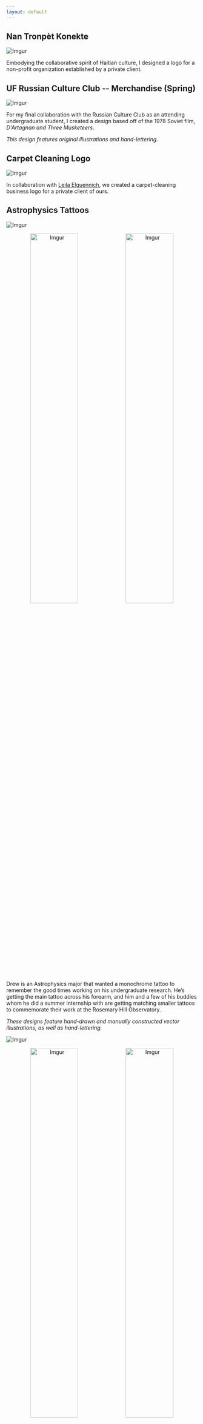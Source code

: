 ```yaml
---
layout: default
---
```


## Nan Tronpèt Konekte

![Imgur](https://i.imgur.com/cAZW98l.png)

Embodying the collaborative spirit of Haitian culture, I designed a logo for a non-profit organization established by a private client.

## UF Russian Culture Club -- Merchandise (Spring)

![Imgur](https://i.imgur.com/XVeWgs4.jpg)

For my final collaboration with the Russian Culture Club as an attending undergraduate student, I created a design based off of the 1978 Soviet film, _D'Artagnan and Three Musketeers_.

_This design features original illustrations and hand-lettering._

## Carpet Cleaning Logo

![Imgur](https://i.imgur.com/71zNUbs.png)

In collaboration with [Leila Elguennich](https://www.instagram.com/leila.elg_art/), we created a carpet-cleaning business logo for a private client of ours.

## Astrophysics Tattoos

![Imgur](https://i.imgur.com/7ia5HCS.png)
<p align="center" style="overflow: auto; margin-bottom: 20px;">
 <img src="https://i.imgur.com/VJ2VN8o.png" alt="Imgur" style="width: 50%; float: left">
 <img src="https://i.imgur.com/xG5SH1k.png" alt="Imgur" style="width: 50%; float: right">
</p>

Drew is an Astrophysics major that wanted a monochrome tattoo to remember the good times working on his undergraduate research. He’s getting the main tattoo across his forearm, and him and a few of his buddies whom he did a summer internship with are getting matching smaller tattoos to commemorate their work at the Rosemary Hill Observatory.

_These designs feature hand-drawn and manually constructed vector illustrations, as well as hand-lettering._

![Imgur](https://i.imgur.com/fSdz8J2.png)
<p align="center" style="overflow: auto; margin-bottom: 30px;">
 <img src="https://i.imgur.com/kuNQnok.jpg" alt="Imgur" style="width: 50%; float: left">
 <img src="https://i.imgur.com/Avhwv0v.jpg" alt="Imgur" style="width: 50%; float: right">
</p>

![Imgur](https://i.imgur.com/3N5ohRq.png)

Answering the call to address the lack of art-making spaces in Gainesville, "Palette Riot" is a fictional guerilla architectural firm that advocates for the creation of shared art spaces and galleries for local multidisciplinary artists. This project was a collaborative effort with [Katelynn Meggison](https://katelynnmeg25.wixstudio.com/katelynnmeggison).

_The Palette Riot title logo features an original hand-lettered font._

* * *

## Analyzing Stellar Modeling using TESS Asteroseismology: 134,901 Red Giant Ages -- Conference Poster

![Imgur](https://i.imgur.com/ldExHzN.png)

In another collaboration with Artemis Theodoridis, we put together a new poster summarizing her findings in a currently ongoing study. It was selected as a potential finalist for the [245th AAS Meeting's](https://aas.org/meetings/aas245) Chambliss Poster Competition.

* * *

[back](/.)
